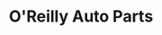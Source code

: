---
title: "O'Reilly Auto Parts"
url: /georgetown/oreilly-auto-parts-williams-drive/
shop: car parts
---